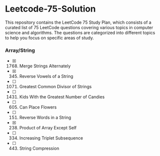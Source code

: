 # Leetcode-75-Solution
This repository contains the LeetCode 75 Study Plan, which consists of a curated list of 75 LeetCode questions covering various topics in computer science and algorithms. The questions are categorized into different topics to help you focus on specific areas of study.


### Array/String

- [x] 1768. Merge Strings Alternately
- [x] 345. Reverse Vowels of a String
- [ ] 1071. Greatest Common Divisor of Strings
- [ ] 1431. Kids With the Greatest Number of Candies
- [ ] 605. Can Place Flowers
- [ ] 151. Reverse Words in a String
- [x] 238. Product of Array Except Self
- [ ] 334. Increasing Triplet Subsequence
- [ ] 443. String Compression
